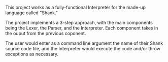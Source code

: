 This project works as a fully-functional Interpreter for the made-up language called "Shank."

The project implements a 3-step approach, with the main components being the Lexer, the Parser, 
and the Interpreter.  Each component takes in the ouput from the previous coponent.

The user would enter as a command line argument the name of their Shank source code file, and 
the Interpreter would execute the code and/or throw exceptions as necessary.
